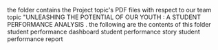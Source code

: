 the folder contains the Project topic's PDF files with respect to our team topic "UNLEASHING THE POTENTIAL OF OUR YOUTH : A STUDENT PERFORMANCE ANALYSIS .
the following are the contents of this folder
student performance dashboard
student performance story
student performance report 

